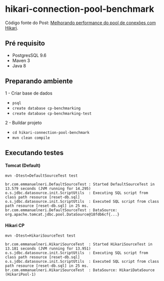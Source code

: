# hikari-connection-pool-benchmark

Código fonte do Post: [Melhorando performance do pool de conexões com Hikari](https://wp.me/p5RSbg-jX).

## Pré requisito

- PostgresSQL 9.6
- Maven 3
- Java 8

## Preparando ambiente

1 - Criar base de dados 
 - ```psql```
 - ```create database cp-benchmarking```
 - ```create database cp-benchmarking-test```
 
2 - Buildar projeto
  
  - ```cd hikari-connection-pool-benchmark```
  - ```mvn clean compile```
  
## Executando testes

#### Tomcat (Default)
```mvn -Dtest=DefaultSourceTest test```

```
br.com.emmanuelneri.DefaultSourceTest : Started DefaultSourceTest in 13.579 seconds (JVM running for 14.295)
o.s.jdbc.datasource.init.ScriptUtils  : Executing SQL script from class path resource [reset-db.sql]
o.s.jdbc.datasource.init.ScriptUtils  : Executed SQL script from class path resource [reset-db.sql] in 25 ms.
br.com.emmanuelneri.DefaultSourceTest : DataSource: org.apache.tomcat.jdbc.pool.DataSource@18fdb6cf{...}
```

#### Hikari CP

```mvn -Dtest=HikariSourceTest test```

```
br.com.emmanuelneri.HikariSourceTest  : Started HikariSourceTest in 13.181 seconds (JVM running for 13.951)
o.s.jdbc.datasource.init.ScriptUtils  : Executing SQL script from class path resource [reset-db.sql]
o.s.jdbc.datasource.init.ScriptUtils  : Executed SQL script from class path resource [reset-db.sql] in 25 ms.
br.com.emmanuelneri.HikariSourceTest  : DataSource: HikariDataSource (HikariPool-1)
```
